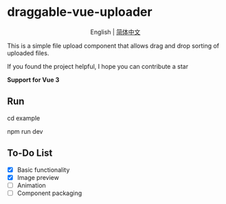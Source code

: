 # draggable-vue-uploader

<div align="center">

English | [简体中文](./README.md)

</div>
This is a simple file upload component that allows drag and drop sorting of uploaded files.

If you found the project helpful,  I hope you can contribute a star

**Support for Vue 3**

## Run

cd example

npm run dev


## To-Do List

- [x] Basic functionality
- [x] Image preview
- [ ] Animation
- [ ] Component packaging
